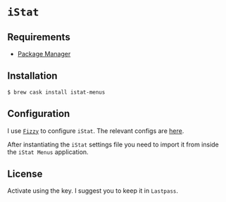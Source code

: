 # `iStat`

## Requirements

* [Package Manager](../system/package_manager.md)

## Installation

```ShellSession
$ brew cask install istat-menus
```

## Configuration

I use [`Fizzy`](https://github.com/alem0lars/fizzy) to configure `iStat`.
The relevant configs are [here](https://github.com/alem0lars/configs/tree/master/istat).

After instantiating the `iStat` settings file you need to import it from inside the `iStat Menus` application.

## License

Activate using the key. I suggest you to keep it in `Lastpass`.
